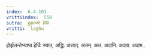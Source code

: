 ```yaml
---
index:  6.4.101
vrittiindex:  558
sutra:  हुझल्भ्यो हेर्धिः
vritti:  laghu 
---
```


होर्झलन्तेभ्यश्च हेर्धिः स्यात्. अद्धि. अत्तात्. अत्तम्. अत्त. अदानि. अदाव. अदाम..

